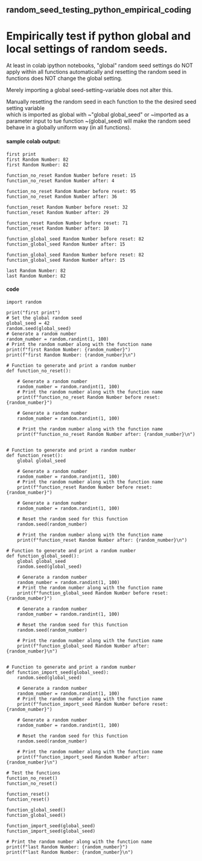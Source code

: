 
## random_seed_testing_python_empirical_coding
# Empirically test if python global and local settings of random seeds.

At least in colab ipython notebooks,
"global" random seed settings do NOT apply within all functions automatically 
and resetting the random seed in functions does NOT change the global setting.

Merely importing a global seed-setting-variable does not alter this.

Manually resetting the random seed in each function
to the the desired seed setting variable  
which is imported as global with ~"global global_seed"
or ~imported as a parameter input to tue function ~(global_seed)
will make the random seed behave in a globally uniform way (in all functions).

#### sample colab output:

```
first print
first Random Number: 82
first Random Number: 82

function_no_reset Random Number before reset: 15
function_no_reset Random Number after: 4

function_no_reset Random Number before reset: 95
function_no_reset Random Number after: 36

function_reset Random Number before reset: 32
function_reset Random Number after: 29

function_reset Random Number before reset: 71
function_reset Random Number after: 10

function_global_seed Random Number before reset: 82
function_global_seed Random Number after: 15

function_global_seed Random Number before reset: 82
function_global_seed Random Number after: 15

last Random Number: 82
last Random Number: 82
```

#### code
```
import random

print("first print")
# Set the global random seed
global_seed = 42
random.seed(global_seed)
# Generate a random number
random_number = random.randint(1, 100)
# Print the random number along with the function name
print(f"first Random Number: {random_number}")
print(f"first Random Number: {random_number}\n")

# Function to generate and print a random number
def function_no_reset():

    # Generate a random number
    random_number = random.randint(1, 100)
    # Print the random number along with the function name
    print(f"function_no_reset Random Number before reset: {random_number}")

    # Generate a random number
    random_number = random.randint(1, 100)

    # Print the random number along with the function name
    print(f"function_no_reset Random Number after: {random_number}\n")


# Function to generate and print a random number
def function_reset():
    global global_seed

    # Generate a random number
    random_number = random.randint(1, 100)
    # Print the random number along with the function name
    print(f"function_reset Random Number before reset: {random_number}")

    # Generate a random number
    random_number = random.randint(1, 100)

    # Reset the random seed for this function
    random.seed(random_number)

    # Print the random number along with the function name
    print(f"function_reset Random Number after: {random_number}\n")

# Function to generate and print a random number
def function_global_seed():
    global global_seed
    random.seed(global_seed)

    # Generate a random number
    random_number = random.randint(1, 100)
    # Print the random number along with the function name
    print(f"function_global_seed Random Number before reset: {random_number}")

    # Generate a random number
    random_number = random.randint(1, 100)

    # Reset the random seed for this function
    random.seed(random_number)

    # Print the random number along with the function name
    print(f"function_global_seed Random Number after: {random_number}\n")


# Function to generate and print a random number
def function_import_seed(global_seed):
    random.seed(global_seed)

    # Generate a random number
    random_number = random.randint(1, 100)
    # Print the random number along with the function name
    print(f"function_import_seed Random Number before reset: {random_number}")

    # Generate a random number
    random_number = random.randint(1, 100)

    # Reset the random seed for this function
    random.seed(random_number)

    # Print the random number along with the function name
    print(f"function_import_seed Random Number after: {random_number}\n")

# Test the functions
function_no_reset()
function_no_reset()

function_reset()
function_reset()

function_global_seed()
function_global_seed()

function_import_seed(global_seed)
function_import_seed(global_seed)

# Print the random number along with the function name
print(f"last Random Number: {random_number}")
print(f"last Random Number: {random_number}\n")
```
